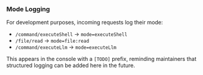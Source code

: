 
### Mode Logging

For development purposes, incoming requests log their mode:

- `/command/executeShell` → `mode=executeShell`
- `/file/read` → `mode=file:read`
- `/command/executeLlm` → `mode=executeLlm`

This appears in the console with a `[TODO]` prefix, reminding maintainers that structured
logging can be added here in the future.
